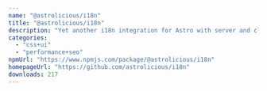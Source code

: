 ```yaml
---
name: "@astrolicious/i18n"
title: "@astrolicious/i18n"
description: "Yet another i18n integration for Astro with server and client utilities, type safety and translations built-in."
categories:
  - "css+ui"
  - "performance+seo"
npmUrl: "https://www.npmjs.com/package/@astrolicious/i18n"
homepageUrl: "https://github.com/astrolicious/i18n"
downloads: 217
---
```

